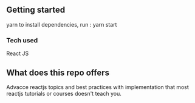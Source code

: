 ## Getting started
yarn to install dependencies, run : yarn start

### Tech used
React JS

## What does this repo offers
Advacce reactjs topics and best practices with implementation that most reactjs tutorials or courses doesn't teach you.
